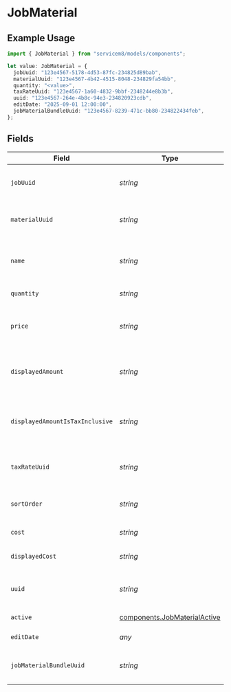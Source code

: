 # JobMaterial

## Example Usage

```typescript
import { JobMaterial } from "servicem8/models/components";

let value: JobMaterial = {
  jobUuid: "123e4567-5178-4d53-87fc-234825d89bab",
  materialUuid: "123e4567-4b42-4515-8048-234829fa54bb",
  quantity: "<value>",
  taxRateUuid: "123e4567-1a60-4832-9bbf-2348244e8b3b",
  uuid: "123e4567-264e-4b8c-94e3-234820923cdb",
  editDate: "2025-09-01 12:00:00",
  jobMaterialBundleUuid: "123e4567-8239-471c-bb80-234822434feb",
};
```

## Fields

| Field                                                                                                                                                                                                                                    | Type                                                                                                                                                                                                                                     | Required                                                                                                                                                                                                                                 | Description                                                                                                                                                                                                                              | Example                                                                                                                                                                                                                                  |
| ---------------------------------------------------------------------------------------------------------------------------------------------------------------------------------------------------------------------------------------- | ---------------------------------------------------------------------------------------------------------------------------------------------------------------------------------------------------------------------------------------- | ---------------------------------------------------------------------------------------------------------------------------------------------------------------------------------------------------------------------------------------- | ---------------------------------------------------------------------------------------------------------------------------------------------------------------------------------------------------------------------------------------- | ---------------------------------------------------------------------------------------------------------------------------------------------------------------------------------------------------------------------------------------- |
| `jobUuid`                                                                                                                                                                                                                                | *string*                                                                                                                                                                                                                                 | :heavy_minus_sign:                                                                                                                                                                                                                       | The UUID of the job this material is associated with. This is a required field that establishes the relationship between the job material and its parent job.                                                                            | 123e4567-5178-4d53-87fc-234825d89bab                                                                                                                                                                                                     |
| `materialUuid`                                                                                                                                                                                                                           | *string*                                                                                                                                                                                                                                 | :heavy_minus_sign:                                                                                                                                                                                                                       | The UUID of the material catalog item this job material is based on. Links the job material to the corresponding material in the materials catalog.                                                                                      | 123e4567-4b42-4515-8048-234829fa54bb                                                                                                                                                                                                     |
| `name`                                                                                                                                                                                                                                   | *string*                                                                                                                                                                                                                                 | :heavy_minus_sign:                                                                                                                                                                                                                       | The name of the material item used on the job. This is displayed on invoices and is used to identify the material to the customer. The name typically comes from the associated material object but can be customized per job.           |                                                                                                                                                                                                                                          |
| `quantity`                                                                                                                                                                                                                               | *string*                                                                                                                                                                                                                                 | :heavy_check_mark:                                                                                                                                                                                                                       | The quantity of this material used on the job. This field is mandatory and cannot be empty.                                                                                                                                              |                                                                                                                                                                                                                                          |
| `price`                                                                                                                                                                                                                                  | *string*                                                                                                                                                                                                                                 | :heavy_minus_sign:                                                                                                                                                                                                                       | The unit price of the material excluding tax. Used in calculations to determine the total price for this line item on the job. The system may automatically adjust this value to maintain consistency with tax-inclusive pricing.        |                                                                                                                                                                                                                                          |
| `displayedAmount`                                                                                                                                                                                                                        | *string*                                                                                                                                                                                                                                 | :heavy_minus_sign:                                                                                                                                                                                                                       | The unit price amount as displayed on invoices and quotes. This can be either tax-inclusive or tax-exclusive depending on the displayed_amount_is_tax_inclusive field value. Used for presentation to customers.                         |                                                                                                                                                                                                                                          |
| `displayedAmountIsTaxInclusive`                                                                                                                                                                                                          | *string*                                                                                                                                                                                                                                 | :heavy_minus_sign:                                                                                                                                                                                                                       | Boolean flag indicating whether the displayed_amount includes tax (true) or excludes tax (false). This controls how prices are presented to customers and determines which price value (inclusive or exclusive) is used in calculations. |                                                                                                                                                                                                                                          |
| `taxRateUuid`                                                                                                                                                                                                                            | *string*                                                                                                                                                                                                                                 | :heavy_minus_sign:                                                                                                                                                                                                                       | The UUID of the tax rate applied to this job material. Determines how tax is calculated for this specific line item.                                                                                                                     | 123e4567-1a60-4832-9bbf-2348244e8b3b                                                                                                                                                                                                     |
| `sortOrder`                                                                                                                                                                                                                              | *string*                                                                                                                                                                                                                                 | :heavy_minus_sign:                                                                                                                                                                                                                       | Integer value controlling the display order of materials on a job. Lower values appear first in lists. Used to customize the presentation order of materials on quotes, invoices and job forms.                                          |                                                                                                                                                                                                                                          |
| `cost`                                                                                                                                                                                                                                   | *string*                                                                                                                                                                                                                                 | :heavy_minus_sign:                                                                                                                                                                                                                       | The cost of the material for this job. This is the ex-tax amount.                                                                                                                                                                        |                                                                                                                                                                                                                                          |
| `displayedCost`                                                                                                                                                                                                                          | *string*                                                                                                                                                                                                                                 | :heavy_minus_sign:                                                                                                                                                                                                                       | The cost of the material for this job, displayed as inc-tax or ex-tax depending on jobMaterial.displayed_amount_is_tax_inclusive.                                                                                                        |                                                                                                                                                                                                                                          |
| `uuid`                                                                                                                                                                                                                                   | *string*                                                                                                                                                                                                                                 | :heavy_minus_sign:                                                                                                                                                                                                                       | Unique identifier for this record                                                                                                                                                                                                        | 123e4567-264e-4b8c-94e3-234820923cdb                                                                                                                                                                                                     |
| `active`                                                                                                                                                                                                                                 | [components.JobMaterialActive](../../models/components/jobmaterialactive.md)                                                                                                                                                             | :heavy_minus_sign:                                                                                                                                                                                                                       | Record active/deleted flag.  Valid values are [0,1]                                                                                                                                                                                      |                                                                                                                                                                                                                                          |
| `editDate`                                                                                                                                                                                                                               | *any*                                                                                                                                                                                                                                    | :heavy_minus_sign:                                                                                                                                                                                                                       | Timestamp at which record was last modified                                                                                                                                                                                              | 2025-09-01 12:00:00                                                                                                                                                                                                                      |
| `jobMaterialBundleUuid`                                                                                                                                                                                                                  | *string*                                                                                                                                                                                                                                 | :heavy_minus_sign:                                                                                                                                                                                                                       | UUID of a JobMaterialBundle which this JobMaterial belongs to. The default value is blank, which means that the JobMaterial is not part of a JobMaterialBundle.                                                                          | 123e4567-8239-471c-bb80-234822434feb                                                                                                                                                                                                     |